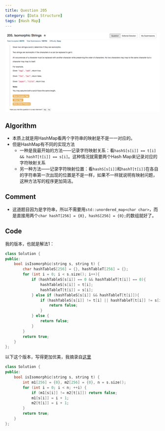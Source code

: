 ```yaml
---
title: Question 205
category: [Data Structure]
tags: [Hash Map]
---
```


![Description](../Assets/Figure/question205.png)

## Algorithm 

- 本质上就是用HashMap看两个字符串的映射是不是一一对应的。
- 但是HashMap有不同的实现方法
    - 一种是我最开始的方法——记录字符映射关系：看`hashS[s[i]] == t[i] && hashT[t[i]] == s[i]`。这种情况就需要两个Hash Map来记录对应的字符映射关系
    - 另一种方法——记录字符映射位置：看`hashS[s[i]]`和`hashT[t[i]]`在各自的字符串第一次出现的位置是不是一样，如果不一样就说明有映射问题，这种方法写的程序更加简洁。

## Comment

- 这道题目因为是字符串，所以不需要用`std::unordered_map<char char>`，而是直接用两个`char hashT[256] = {0}, hashS[256] = {0};`的数组就好了。

## Code

我的版本，也就是解法1：

```c++
class Solution {
public:
    bool isIsomorphic(string s, string t) {
        char hashTableS[256] = {}, hashTableT[256] = {};
        for (int i = 0; i < s.size(); i++){
            if (hashTableS[s[i]] == 0 && hashTableT[t[i]] == 0){
                hashTableS[s[i]] = t[i];
                hashTableT[t[i]] = s[i];
            } else if (hashTableS[s[i]] && hashTableT[t[i]]){
                if (hashTableS[s[i]] != t[i] || hashTableT[t[i]] != s[i]){
                    return false;
                }
            } else {
                return false;
            }
        }
        return true;
    }
};
```

以下这个版本，写得更加优美，我摘录自[这里](https://leetcode.com/discuss/33854/my-6-lines-solution)

```c++
class Solution {
public:
    bool isIsomorphic(string s, string t) {
        int m1[256] = {0}, m2[256] = {0}, n = s.size();
        for (int i = 0; i < n; ++i) {
            if (m1[s[i]] != m2[t[i]]) return false;
            m1[s[i]] = i + 1;
            m2[t[i]] = i + 1;
        }
        return true;
    }
};
```